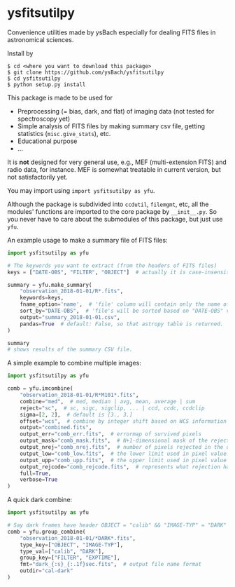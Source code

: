 # ysfitsutilpy
Convenience utilities made by ysBach especially for dealing FITS files in astronomical sciences.

Install by

```
$ cd <where you want to download this package>
$ git clone https://github.com/ysBach/ysfitsutilpy
$ cd ysfitsutilpy
$ python setup.py install
```



This package is made to be used for
* Preprocessing (= bias, dark, and flat) of imaging data (not tested for spectroscopy yet)
* Simple analysis of FITS files by making summary csv file, getting statistics (``misc.give_stats``), etc.
* Educational purpose
* ...

It is **not** designed for very general use, e.g., MEF (multi-extension FITS) and radio data, for instance. MEF is somewhat treatable in current version, but not satisfactorily yet.

You may import using ``import ysfitsutilpy as yfu``.

Although the package is subdivided into ``ccdutil``, ``filemgmt``, etc, all the modules' functions are imported to the core package by ``__init__.py``. So you never have to care about the submodules of this package, but just use ``yfu``.

An example usage to make a summary file of FITS files:
```python
import ysfitsutilpy as yfu

# The keywords you want to extract (from the headers of FITS files)
keys = ["DATE-OBS", "FILTER", "OBJECT"]  # actually it is case-insensitive

summary = yfu.make_summary(
    "observation_2018-01-01/R*.fits",
    keywords=keys,
    fname_option='name',  # 'file' column will contain only the name of the file (not full path)
    sort_by="DATE-OBS",  # 'file's will be sorted based on "DATE-OBS" value in the header
    output="summary_2018-01-01.csv",
    pandas=True  # default: False, so that astropy table is returned.
)

summary
# shows results of the summary CSV file.

```

A simple example to combine multiple images:
```python
import ysfitsutilpy as yfu

comb = yfu.imcombine(
    "observation_2018-01-01/R*M101*.fits",
    combine="med",  # med, median | avg, mean, average | sum
    reject="sc",  # sc, sigc, sigclip, ... | ccd, ccdc, ccdclip
    sigma=[2, 2],  # default is [3., 3.]
    offset="wcs",  # combine by integer shift based on WCS information in headers
    output="combined.fits",
    output_err="comb_err.fits",  # errormap of survived pixels
    output_mask="comb_mask.fits",  # N+1-dimensional mask of the rejected pixel positions
    output_nrej="comb_nrej.fits",  # number of pixels rejected in the output file.
    output_low="comb_low.fits",  # the lower limit used in pixel value rejection
    output_upp="comb_upp.fits",  # the upper limit used in pixel value rejection
    output_rejcode="comb_rejcode.fits",  # represents what rejection has happened (see docstring)
    full=True,
    verbose=True
)
```

A quick dark combine:
```python
import ysfitsutilpy as yfu

# Say dark frames have header OBJECT = "calib" && "IMAGE-TYP" = "DARK"
comb = yfu.group_combine(
    "observation_2018-01-01/*DARK*.fits",
    type_key=["OBJECT", "IMAGE-TYP"],
    type_val=["calib", "DARK"],
    group_key=["FILTER", "EXPTIME"],
    fmt="dark_{:s}_{:.1f}sec.fits",  # output file name format
    outdir="cal-dark"
)
```